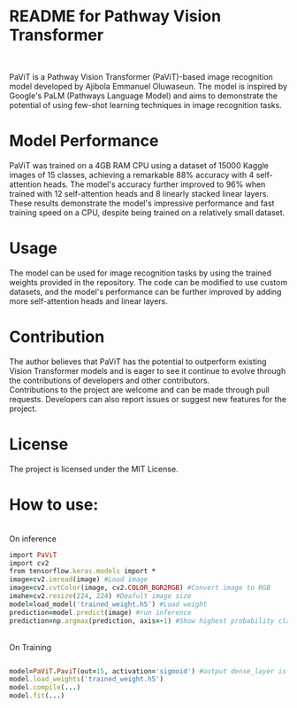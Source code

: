 <h1>README for Pathway Vision Transformer</h1><br>


<p>PaViT is a Pathway Vision Transformer (PaViT)-based image recognition model developed by Ajibola Emmanuel Oluwaseun. The model is inspired by Google's PaLM (Pathways Language Model) and aims to demonstrate the potential of using few-shot learning techniques in image recognition tasks.</p>

<h1>Model Performance</h1>
PaViT was trained on a 4GB RAM CPU using a dataset of 15000 Kaggle images of 15 classes, achieving a remarkable 88% accuracy with 4 self-attention heads. The model's accuracy further improved to 96% when trained with 12 self-attention heads and 8 linearly stacked linear layers. These results demonstrate the model's impressive performance and fast training speed on a CPU, despite being trained on a relatively small dataset.

<h1>Usage</h1>
The model can be used for image recognition tasks by using the trained weights provided in the repository. The code can be modified to use custom datasets, and the model's performance can be further improved by adding more self-attention heads and linear layers.

<h1>Contribution</h1>
The author believes that PaViT has the potential to outperform existing Vision Transformer models and is eager to see it continue to evolve through the contributions of developers and other contributors.
<br>
Contributions to the project are welcome and can be made through pull requests. Developers can also report issues or suggest new features for the project.</br>

<h1>License</h1>
The project is licensed under the MIT License.


<h1>How to use:</h1>
<br>
On inference</br>

```ruby
import PaViT 
import cv2
from tensorflow.keras.models import *
image=cv2.imread(image) #Load image
image=cv2.cvtColor(image, cv2.COLOR_BGR2RGB) #Convert image to RGB
imahe=cv2.resize(224, 224) #Deafult image size
model=load_model('trained_weight.h5') #Load weight
prediction=model.predict(image) #run inference
prediction=np.argmax(prediction, axis=-1) #Show highest probability class
```
<br>On Training</br>
```ruby

model=PaViT.PaviT(out=15, activation='sigmoid') #output dense_layer is 15, output activation 15
model.load_weights('trained_weight.h5')
model.compile(...)
model.fit(...)
```


